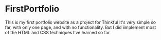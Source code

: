 # FirstPortfolio
This is my first portfolio website as a project for Thinkful
It's very simple so far, with only one page, and with no functionality.
But I did iimplement most of the HTML and CSS techniques I've learned so far

